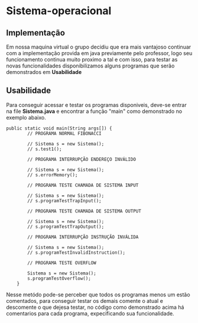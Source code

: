 # Sistema-operacional

## Implementação
Em nossa maquina virtual o grupo decidiu que era mais vantajoso continuar com a implementação provida em java previamente pelo professor, logo
seu funcionamento continua muito proximo a tal e com isso, para testar as novas funcionalidades disponibilizamos alguns programas que serão demonstrados
em **Usabilidade**

## Usabilidade
Para conseguir acessar e testar os programas disponiveis, deve-se entrar na file **Sistema.java** e encontrar a função "main" como demonstrado no exemplo
abaixo.

```
public static void main(String args[]) {
		// PROGRAMA NORMAL FIBONACCI

		// Sistema s = new Sistema();
		// s.test1();

		// PROGRAMA INTERRUPÇÃO ENDEREÇO INVÁLIDO

		// Sistema s = new Sistema();
		// s.errorMemory();

		// PROGRAMA TESTE CHAMADA DE SISTEMA INPUT

		// Sistema s = new Sistema();
		// s.programTestTrapInput();

		// PROGRAMA TESTE CHAMADA DE SISTEMA OUTPUT

		// Sistema s = new Sistema();
		// s.programTestTrapOutput();

		// PROGRAMA INTERRUPÇÃO INSTRUÇÃO INVÁLIDA

		// Sistema s = new Sistema();
		// s.programTestInvalidInstruction();

		// PROGRAMA TESTE OVERFLOW

		Sistema s = new Sistema();
		s.programTestOverflow();
	}
  ```
  Nesse metódo pode-se perceber que todos os programas menos um estão comentados, para conseguir testar os demais comente o atual e descomente o
  que dejesa testar, no código como demonstrado acima há comentarios para cada programa, expecificando sua funcionalidade.
